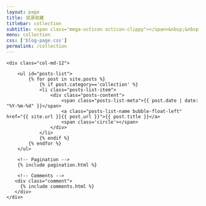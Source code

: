 ```yaml
---
layout: page
title: 资源收藏
titlebar: collection
subtitle: <span class="mega-octicon octicon-clippy"></span>&nbsp;&nbsp; 资源收藏
menu: collection
css: ['blog-page.css']
permalink: /collection
---
```


<div class="row">

    <div class="col-md-12">

        <ul id="posts-list">
            {% for post in site.posts %}
                {% if post.category=='collection' %}
                <li class="posts-list-item">
                    <div class="posts-content">
                        <span class="posts-list-meta">{{ post.date | date: "%Y-%m-%d" }}</span>
                        <a class="posts-list-name bubble-float-left" href="{{ site.url }}{{ post.url }}">{{ post.title }}</a>
                        <span class='circle'></span>
                    </div>
                </li>
                {% endif %}
            {% endfor %}
        </ul> 

        <!-- Pagination -->
        {% include pagination.html %}

        <!-- Comments -->
       <div class="comment">
         {% include comments.html %}
       </div>
    </div>

</div>
<script>
    $(document).ready(function(){

        // Enable bootstrap tooltip
        $("body").tooltip({ selector: '[data-toggle=tooltip]' });

    });
</script>